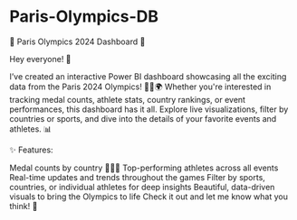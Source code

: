 # Paris-Olympics-DB

🎉 Paris Olympics 2024 Dashboard 🏅

Hey everyone! 👋

I’ve created an interactive Power BI dashboard showcasing all the exciting data from the Paris 2024 Olympics! 🏃‍♂️🌍 Whether you're interested in tracking medal counts, athlete stats, country rankings, or event performances, this dashboard has it all. Explore live visualizations, filter by countries or sports, and dive into the details of your favorite events and athletes. 📊

✨ Features:

Medal counts by country 🥇🥈🥉
Top-performing athletes across all events
Real-time updates and trends throughout the games
Filter by sports, countries, or individual athletes for deep insights
Beautiful, data-driven visuals to bring the Olympics to life
Check it out and let me know what you think! 🚀
